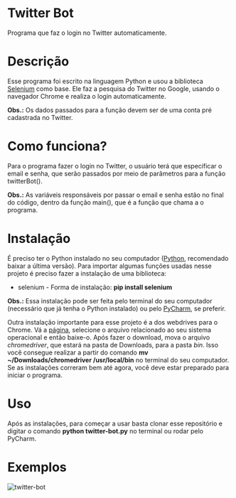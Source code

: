 # Twitter Bot

Programa que faz o login no Twitter automaticamente.

# Descrição

Esse programa foi escrito na linguagem Python e usou a biblioteca <a href="https://www.selenium.dev/">Selenium</a> como base. Ele faz a pesquisa do Twitter no Google, usando o navegador Chrome e realiza o login automaticamente.

<b>Obs.:</b> Os dados passados para a função devem ser de uma conta pré cadastrada no Twitter.

# Como funciona?

Para o programa fazer o login no Twitter, o usuário terá que especificar o email e senha, que serão passados por meio de parâmetros para a função twitterBot().

<b>Obs.:</b> As variáveis responsáveis por passar o email e senha estão no final do código, dentro da função main(), que é a função que chama a o programa.

# Instalação

É preciso ter o Python instalado no seu computador (<a href="https://www.python.org/downloads/">Python</a>, recomendado baixar a última versão). Para importar algumas funções usadas nesse projeto é preciso fazer a instalação de uma biblioteca:

* selenium - Forma de instalação: <b>pip install selenium</b>

<b>Obs.:</b> Essa instalação pode ser feita pelo terminal do seu computador (necessário que já tenha o Python instalado) ou pelo <a href="https://www.jetbrains.com/pt-br/pycharm/download/">PyCharm</a>, se preferir.

Outra instalação importante para esse projeto é a dos webdrives para o Chrome. Vá a <a href="https://chromedriver.storage.googleapis.com/index.html?path=78.0.3904.105/">página</a>, selecione o arquivo relacionado ao seu sistema operacional e então baixe-o. Após fazer o download, mova o arquivo <i>chromedriver</i>, que estará na pasta de Downloads, para a pasta <i>bin</i>. Isso você consegue realizar a partir do comando <b>mv ~/Downloads/chromedriver /usr/local/bin</b> no terminal do seu computador. Se as instalações correram bem até agora, você deve estar preparado para iniciar o programa.

# Uso

Após as instalações, para começar a usar basta clonar esse repositório e digitar o comando <b>python twitter-bot.py</b> no terminal ou rodar pelo PyCharm.

# Exemplos

![twitter-bot](https://user-images.githubusercontent.com/60857927/82854808-e5e35d00-9edf-11ea-8602-abb144ab108e.gif)